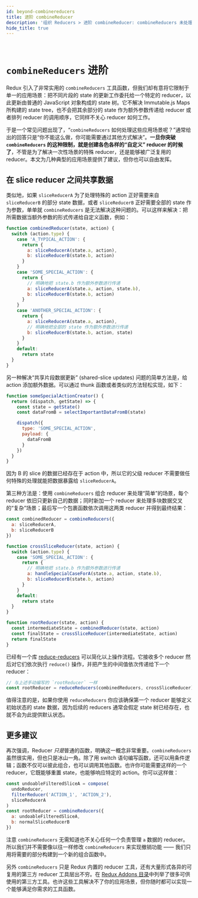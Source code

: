 ```yaml
---
id: beyond-combinereducers
title: 进阶 combineReducer
description: '组织 Reducers > 进阶 combineReducer: combineReducers 未处理的其他用例的 reducer 逻辑示例'
hide_title: true
---
```


&nbsp;

# `combineReducers` 进阶

Redux 引入了非常实用的 `combineReducers` 工具函数，但我们却有意将它限制于单一的应用场景：把不同片段的 state 的更新工作委托给一个特定的 reducer，以此更新由普通的 JavaScript 对象构成的 state 树。它不解决 Immutable.js Maps 所构建的 state tree，也不会把其余部分的 state 作为额外参数传递给 reducer 或者排列 reducer 的调用顺序，它同样不关心 reducer 如何工作。

于是一个常见问题出现了，“`combineReducers` 如何处理这些应用场景呢？”通常给出的回答只是“你不能这么做，你可能需要通过其他方式解决”。**一旦你突破 `combineReducers` 的这种限制，就是创建各色各样的“自定义” reducer 的时候了**，不管是为了解决一次性场景的特殊 reducer，还是能够被广泛复用的 reducer。本文为几种典型的应用场景提供了建议，但你也可以自由发挥。

## 在 slice reducer 之间共享数据

类似地，如果 `sliceReducerA` 为了处理特殊的 action 正好需要来自 `sliceReducerB` 的部分 state 数据，或者 `sliceReducerB` 正好需要全部的 state 作为参数，单单就 `combineReducers` 是无法解决这种问题的。可以这样来解决：把所需数据当额外参数的形式传递给自定义函数，例如：

```js
function combinedReducer(state, action) {
  switch (action.type) {
    case 'A_TYPICAL_ACTION': {
      return {
        a: sliceReducerA(state.a, action),
        b: sliceReducerB(state.b, action)
      }
    }
    case 'SOME_SPECIAL_ACTION': {
      return {
        // 明确地把 state.b 作为额外参数进行传递
        a: sliceReducerA(state.a, action, state.b),
        b: sliceReducerB(state.b, action)
      }
    }
    case 'ANOTHER_SPECIAL_ACTION': {
      return {
        a: sliceReducerA(state.a, action),
        // 明确地把全部的 state 作为额外参数进行传递
        b: sliceReducerB(state.b, action, state)
      }
    }
    default:
      return state
  }
}
```

另一种解决“共享片段数据更新” (shared-slice updates) 问题的简单方法是，给 action 添加额外数据。可以通过 thunk 函数或者类似的方法轻松实现，如下：

```js
function someSpecialActionCreator() {
  return (dispatch, getState) => {
    const state = getState()
    const dataFromB = selectImportantDataFromB(state)

    dispatch({
      type: 'SOME_SPECIAL_ACTION',
      payload: {
        dataFromB
      }
    })
  }
}
```

因为 B 的 slice 的数据已经存在于 action 中，所以它的父级 reducer 不需要做任何特殊的处理就能把数据暴露给 `sliceReducerA`。

第三种方法是：使用 `combineReducers` 组合 reducer 来处理“简单”的场景，每个 reducer 依旧只更新自己的数据；同时新加一个 reducer 来处理多块数据交叉的“复杂”场景；最后写一个包裹函数依次调用这两类 reducer 并得到最终结果：

```js
const combinedReducer = combineReducers({
  a: sliceReducerA,
  b: sliceReducerB
})

function crossSliceReducer(state, action) {
  switch (action.type) {
    case 'SOME_SPECIAL_ACTION': {
      return {
        // 明确地把 state.b 作为额外参数进行传递
        a: handleSpecialCaseForA(state.a, action, state.b),
        b: sliceReducerB(state.b, action)
      }
    }
    default:
      return state
  }
}

function rootReducer(state, action) {
  const intermediateState = combinedReducer(state, action)
  const finalState = crossSliceReducer(intermediateState, action)
  return finalState
}
```

已经有一个库 [reduce-reducers](https://github.com/acdlite/reduce-reducers) 可以简化以上操作流程。它接收多个 reducer 然后对它们依次执行 `reduce()` 操作，并把产生的中间值依次传递给下一个 reducer：

```js
// 与上述手动编写的 `rootReducer` 一样
const rootReducer = reduceReducers(combinedReducers, crossSliceReducer)
```

值得注意的是，如果你使用 `reduceReducers` 你应该确保第一个 reducer 能够定义初始状态的 state 数据，因为后续的 reducers 通常会假定 state 树已经存在，也就不会为此提供默认状态。

## 更多建议

再次强调，Reducer *只是*普通的函数，明确这一概念非常重要。`combineReducers` 虽然很实用，但也只是冰山一角。除了用 switch 语句编写函数，还可以用条件逻辑；函数不仅可以彼此组合，也可以调用其他函数。也许你可能需要这样的一个 reducer，它既能够重置 state，也能够响应特定的 action。你可以这样做：

```js
const undoableFilteredSliceA = compose(
  undoReducer,
  filterReducer('ACTION_1', 'ACTION_2'),
  sliceReducerA
)
const rootReducer = combineReducers({
  a: undoableFilteredSliceA,
  b: normalSliceReducerB
})
```

注意 `combineReducers` 无需知道也不关心任何一个负责管理 `a` 数据的 reducer。所以我们并不需要像以往一样修改 `combineReducers` 来实现撤销功能 —— 我们只用将需要的部分构建到一个新的组合函数中。

另外 `combineReducers` 只是 Redux 内置的 reducer 工具，还有大量形式各异的可复用的第三方 reducer 工具层出不穷。在 [Redux Addons 目录](https://github.com/markerikson/redux-ecosystem-links)中列举了很多可供使用的第三方工具。也许这些工具解决不了你的应用场景，但你随时都可以实现一个能够满足你需求的工具函数。
